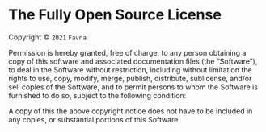 # The Fully Open Source License

Copyright © `2021` `Favna`

Permission is hereby granted, free of charge, to any person
obtaining a copy of this software and associated documentation
files (the “Software”), to deal in the Software without
restriction, including without limitation the rights to use,
copy, modify, merge, publish, distribute, sublicense, and/or sell
copies of the Software, and to permit persons to whom the
Software is furnished to do so, subject to the following
condition:

A copy of this the above copyright notice does not have to be
included in any copies, or substantial portions of this Software.

